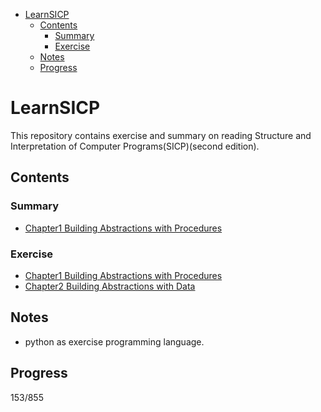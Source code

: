 - [LearnSICP](#learnsicp)
  - [Contents](#contents)
    - [Summary](#summary)
    - [Exercise](#exercise)
  - [Notes](#notes)
  - [Progress](#progress)

# LearnSICP

This repository contains exercise and summary on reading Structure and Interpretation of Computer Programs(SICP)(second edition).

## Contents

### Summary

- [Chapter1 Building Abstractions with Procedures](./C1_BuildingAbstractionsWithProcedures/Summary.md)


### Exercise

- [Chapter1 Building Abstractions with Procedures](./C1_BuildingAbstractionsWithProcedures/Exercise.md)
- [Chapter2 Building Abstractions with Data](./C2_BuildingAbstractionsWithData/Exercise.md)

## Notes

- python as exercise programming language.

## Progress

153/855